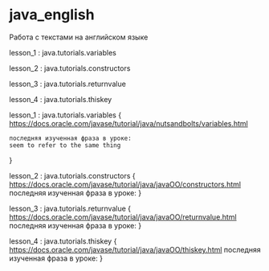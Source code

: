 # java_english
Работа с текстами на английском языке

lesson_1 : java.tutorials.variables

lesson_2 : java.tutorials.constructors

lesson_3 : java.tutorials.returnvalue

lesson_4 : java.tutorials.thiskey


lesson_1 : java.tutorials.variables
{
	https://docs.oracle.com/javase/tutorial/java/nutsandbolts/variables.html
	
	последняя изученная фраза в уроке:
	seem to refer to the same thing
}

lesson_2 : java.tutorials.constructors
{
	https://docs.oracle.com/javase/tutorial/java/javaOO/constructors.html
	последняя изученная фраза в уроке:
}

lesson_3 : java.tutorials.returnvalue
{
	https://docs.oracle.com/javase/tutorial/java/javaOO/returnvalue.html
	последняя изученная фраза в уроке:
}

lesson_4 : java.tutorials.thiskey
{
	https://docs.oracle.com/javase/tutorial/java/javaOO/thiskey.html
	последняя изученная фраза в уроке:
}